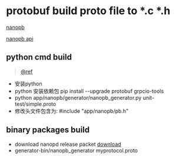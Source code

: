 # protobuf build proto file to *.c *.h

[nanopb](https://github.com/nanopb/nanopb#readme)

[nanopb api](https://jpa.kapsi.fi/nanopb/docs/reference.html#proto-file-options)

## python cmd build

> [@ref](https://jpa.kapsi.fi/nanopb/docs/concepts.html#modifying-generator-behaviour)

* 安装python
* python 安装依赖包 pip install --upgrade protobuf grpcio-tools
* python app/nanopb/generator/nanopb_generator.py unit-test/simple.proto
* 修改头文件包含为: #include "app/nanopb/pb.h"

## binary packages build

* download nanopd release packet [download](https://jpa.kapsi.fi/nanopb/download/)
* generator-bin/nanopb_generator myprotocol.proto
